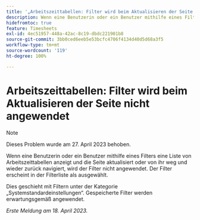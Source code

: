 ```yaml
---
title: '„Arbeitszeittabellen: Filter wird beim Aktualisieren der Seite nicht angewendet“'
description: Wenn eine Benutzerin oder ein Benutzer mithilfe eines Filters eine Liste von Arbeitszeittabellen anzeigt und die Seite aktualisiert oder von ihr weg und wieder zurück navigiert, wird der Filter nicht angewendet. Der Filter erscheint in der Filterliste als ausgewählt.
hidefromtoc: true
feature: Timesheets
exl-id: 4ec51957-448a-42ac-8c19-dbdc221901b8
source-git-commit: 3bb0ced6eeb5e53bcfc4706f4134d40d5d68a3f5
workflow-type: tm+mt
source-wordcount: '119'
ht-degree: 100%

---
```


# Arbeitszeittabellen: Filter wird beim Aktualisieren der Seite nicht angewendet

>[!NOTE]
>
>Dieses Problem wurde am 27. April 2023 behoben.

Wenn eine Benutzerin oder ein Benutzer mithilfe eines Filters eine Liste von Arbeitszeittabellen anzeigt und die Seite aktualisiert oder von ihr weg und wieder zurück navigiert, wird der Filter nicht angewendet. Der Filter erscheint in der Filterliste als ausgewählt.

Dies geschieht mit Filtern unter der Kategorie „Systemstandardeinstellungen“. Gespeicherte Filter werden erwartungsgemäß angewendet.

_Erste Meldung am 18. April 2023._
